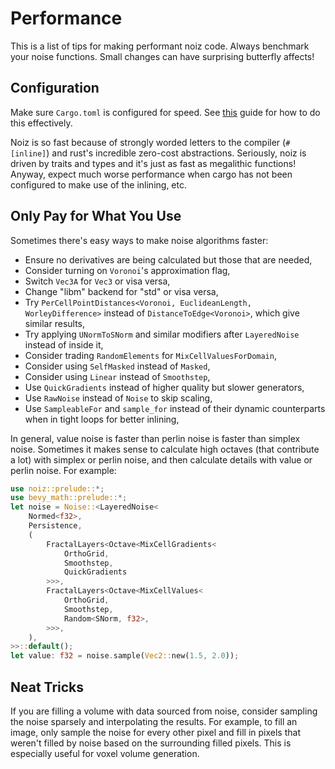 # Performance

This is a list of tips for making performant noiz code.
Always benchmark your noise functions.
Small changes can have surprising butterfly affects!

## Configuration

Make sure `Cargo.toml` is configured for speed.
See [this](https://github.com/lineality/rust_compile_optimizations_cheatsheet) guide for how to do this effectively.

Noiz is so fast because of strongly worded letters to the compiler (`#[inline]`) and rust's incredible zero-cost abstractions.
Seriously, noiz is driven by traits and types and it's just as fast as megalithic functions!
Anyway, expect much worse performance when cargo has not been configured to make use of the inlining, etc.

## Only Pay for What You Use

Sometimes there's easy ways to make noise algorithms faster:

- Ensure no derivatives are being calculated but those that are needed,
- Consider turning on `Voronoi`'s approximation flag,
- Switch `Vec3A` for `Vec3` or visa versa,
- Change "libm" backend for "std" or visa versa,
- Try `PerCellPointDistances<Voronoi, EuclideanLength, WorleyDifference>` instead of `DistanceToEdge<Voronoi>`, which give similar results,
- Try applying `UNormToSNorm` and similar modifiers after `LayeredNoise` instead of inside it,
- Consider trading `RandomElements` for `MixCellValuesForDomain`,
- Consider using `SelfMasked` instead of `Masked`,
- Consider using `Linear` instead of `Smoothstep`,
- Use `QuickGradients` instead of higher quality but slower generators,
- Use `RawNoise` instead of `Noise` to skip scaling,
- Use `SampleableFor` and `sample_for` instead of their dynamic counterparts when in tight loops for better inlining,

In general, value noise is faster than perlin noise is faster than simplex noise.
Sometimes it makes sense to calculate high octaves (that contribute a lot) with simplex or perlin noise, and then calculate details with value or perlin noise.
For example:

```rust
use noiz::prelude::*;
use bevy_math::prelude::*;
let noise = Noise::<LayeredNoise<
    Normed<f32>,
    Persistence,
    (
        FractalLayers<Octave<MixCellGradients<
            OrthoGrid,
            Smoothstep,
            QuickGradients
        >>>,
        FractalLayers<Octave<MixCellValues<
            OrthoGrid,
            Smoothstep,
            Random<SNorm, f32>,
        >>>,
    ),
>>::default();
let value: f32 = noise.sample(Vec2::new(1.5, 2.0));
```

## Neat Tricks

If you are filling a volume with data sourced from noise, consider sampling the noise sparsely and interpolating the results.
For example, to fill an image, only sample the noise for every other pixel and fill in pixels that weren't filled by noise based on the surrounding filled pixels.
This is especially useful for voxel volume generation.
